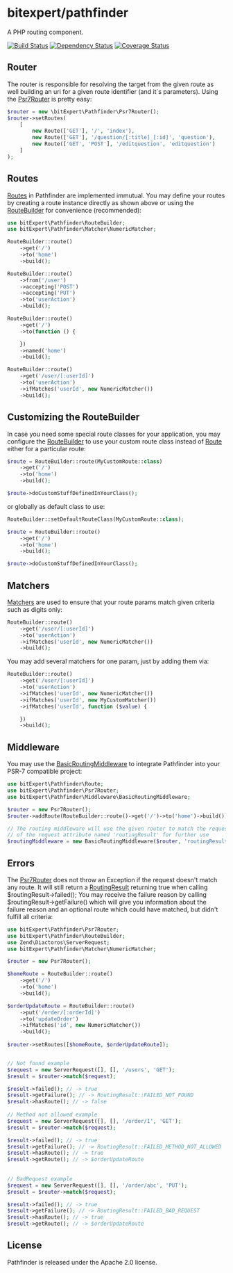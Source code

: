 # bitexpert/pathfinder
A PHP routing component.

[![Build Status](https://travis-ci.org/bitExpert/pathfinder.svg?branch=master)](https://travis-ci.org/bitExpert/pathfinder)
[![Dependency Status](https://www.versioneye.com/user/projects/57d9b2a97129660042d111c6/badge.svg?style=flat-square)](https://www.versioneye.com/user/projects/57d9b2a97129660042d111c6)
[![Coverage Status](https://coveralls.io/repos/github/bitExpert/pathfinder/badge.svg?branch=master)](https://coveralls.io/github/bitExpert/pathfinder?branch=master)

Router
------

The router is responsible for resolving the target from the given route as well building an uri for a given 
route identifier (and it`s parameters). Using the [Psr7Router](src/bitExpert/Pathfinder/Psr7Router.php) is pretty easy:

```php
$router = new \bitExpert\Pathfinder\Psr7Router();
$router->setRoutes(
    [
        new Route(['GET'], '/', 'index'),
        new Route(['GET'], '/question/[:title]_[:id]', 'question'),
        new Route(['GET', 'POST'], '/editquestion', 'editquestion')
    ]
);
```

Routes
------
[Routes](src/bitExpert/Pathfinder/Route.php) in Pathfinder are implemented immutual. You may define your routes by creating a route instance
directly as shown above or using the [RouteBuilder](src/bitExpert/Pathfinder/RouteBuilder.php) for convenience (recommended):

```php
use bitExpert\Pathfinder\RouteBuilder;
use bitExpert\Pathfinder\Matcher\NumericMatcher;

RouteBuilder::route()
    ->get('/')
    ->to('home')
    ->build();

RouteBuilder::route()
    ->from('/user')
    ->accepting('POST')
    ->accepting('PUT')
    ->to('userAction')
    ->build();

RouteBuilder::route()
    ->get('/')
    ->to(function () {

    })
    ->named('home')
    ->build();

RouteBuilder::route()
    ->get('/user/[:userId]')
    ->to('userAction')
    ->ifMatches('userId', new NumericMatcher())
    ->build();
```

Customizing the RouteBuilder
----------------------------
In case you need some special route classes for your application, you may configure
the [RouteBuilder](src/bitExpert/Pathfinder/RouteBuilder.php) to use your custom route class instead of
[Route](src/bitExpert/Pathfinder/Route.php) either for a particular route:

```php
$route = RouteBuilder::route(MyCustomRoute::class)
    ->get('/')
    ->to('home')
    ->build();

$route->doCustomStuffDefinedInYourClass();
```

or globally as default class to use:

```php
RouteBuilder::setDefaultRouteClass(MyCustomRoute::class);

$route = RouteBuilder::route()
    ->get('/')
    ->to('home')
    ->build();

$route->doCustomStuffDefinedInYourClass();
```

Matchers
--------
[Matchers](src/bitExpert/Pathfinder/Matcher/Matcher.php) are used to ensure that your route params match given criteria such as digits only:

```php
RouteBuilder::route()
    ->get('/user/[:userId]')
    ->to('userAction')
    ->ifMatches('userId', new NumericMatcher())
    ->build();
```

You may add several matchers for one param, just by adding them via:

```php
RouteBuilder::route()
    ->get('/user/[:userId]')
    ->to('userAction')
    ->ifMatches('userId', new NumericMatcher())
    ->ifMatches('userId', new MyCustomMatcher())
    ->ifMatches('userId', function ($value) {

    })
    ->build();
```

Middleware
----------
You may use the [BasicRoutingMiddleware](src/bitExpert/Pathfinder/Middleware/BasicRoutingMiddleware.php) to integrate Pathfinder into your PSR-7 compatible project:

```php
use bitExpert\Pathfinder\Route;
use bitExpert\Pathfinder\Psr7Router;
use bitExpert\Pathfinder\Middleware\BasicRoutingMiddleware;

$router = new Psr7Router();
$router->addRoute(RouteBuilder::route()->get('/')->to('home')->build());

// The routing middleware will use the given router to match the request and will set the routing result as value
// of the request attribute named 'routingResult' for further use
$routingMiddleware = new BasicRoutingMiddleware($router, 'routingResult');
```
 
Errors
------
The [Psr7Router](src/bitExpert/Pathfinder/Psr7Router.php) does not throw an Exception if the request doesn't match any route.
It will still return a [RoutingResult](src/bitExpert/Pathfinder/RoutingResult.php) returning true when calling $routingResult->failed();
You may receive the failure reason by calling $routingResult->getFailure() which will give you information about
the failure reason and an optional route which could have matched, but didn't fulfill all criteria:

```php
use bitExpert\Pathfinder\Psr7Router;
use bitExpert\Pathfinder\RouteBuilder;
use Zend\Diactoros\ServerRequest;
use bitExpert\Pathfinder\Matcher\NumericMatcher;

$router = new Psr7Router();

$homeRoute = RouteBuilder::route()
    ->get('/')
    ->to('home')
    ->build();

$orderUpdateRoute = RouteBuilder::route()
    ->put('/order/[:orderId]')
    ->to('updateOrder')
    ->ifMatches('id', new NumericMatcher())
    ->build();
 
$router->setRoutes([$homeRoute, $orderUpdateRoute]);


// Not found example
$request = new ServerRequest([], [], '/users', 'GET');
$result = $router->match($request);

$result->failed(); // -> true
$result->getFailure(); // -> RoutingResult::FAILED_NOT_FOUND
$result->hasRoute(); // -> false
 
// Method not allowed example
$request = new ServerRequest([], [], '/order/1', 'GET');
$result = $router->match($request);

$result->failed(); // -> true
$result->getFailure(); // -> RoutingResult::FAILED_METHOD_NOT_ALLOWED
$result->hasRoute(); // -> true
$result->getRoute(); // -> $orderUpdateRoute
 
 
// BadRequest example
$request = new ServerRequest([], [], '/order/abc', 'PUT');
$result = $router->match($request);

$result->failed(); // -> true
$result->getFailure(); // -> RoutingResult::FAILED_BAD_REQUEST
$result->hasRoute(); // -> true
$result->getRoute(); // -> $orderUpdateRoute
```


License
-------

Pathfinder is released under the Apache 2.0 license.
